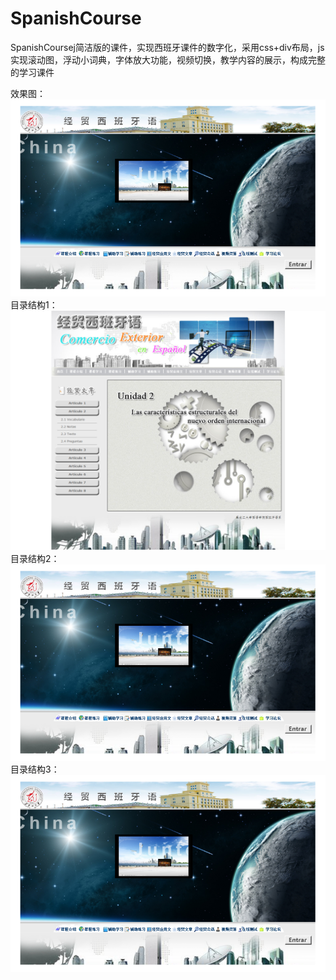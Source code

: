 SpanishCourse
=============

SpanishCoursej简洁版的课件，实现西班牙课件的数字化，采用css+div布局，js实现滚动图，浮动小词典，字体放大功能，视频切换，教学内容的展示，构成完整的学习课件

效果图：
![Alt text](showimg/1.png "首页")
目录结构1：
![Alt text](showimg/2.png "1")
目录结构2：
![Alt text](showimg/1.png "2")
目录结构3：
![Alt text](showimg/1.png "3")
